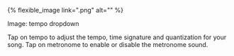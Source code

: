 ---
---

{% flexible_image link=".png" alt="" %}

Image: tempo dropdown

Tap on tempo to adjust the tempo, time signature and quantization for your song. Tap on metronome to enable or disable the metronome sound.
